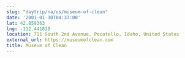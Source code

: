 ```yaml
---
slug: "daytrip/na/us/museum-of-clean"
date: '2001-01-30T04:37:00'
lat: 42.859363
lng: -112.441839
location: 711 South 2nd Avenue, Pocatello, Idaho, United States
external_url: https://museumofclean.com
title: Museum of Clean
---
```



